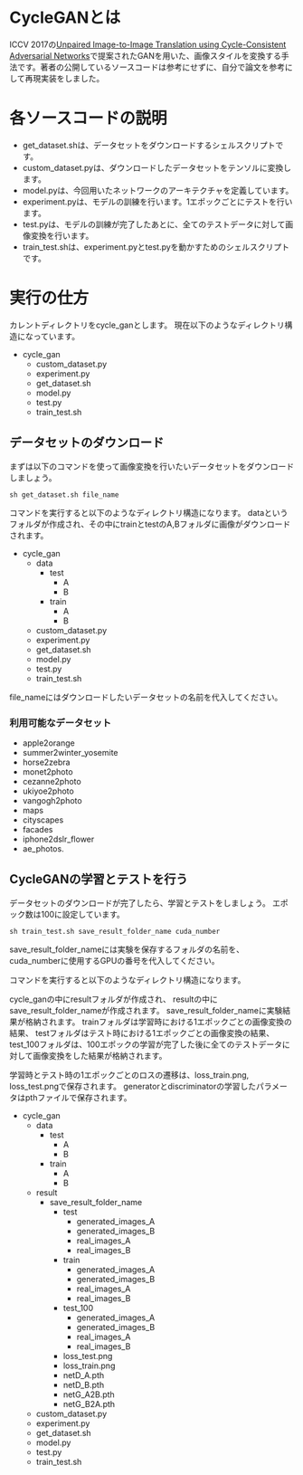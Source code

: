 # CycleGANとは
ICCV 2017の[Unpaired Image-to-Image Translation using Cycle-Consistent Adversarial Networks](https://openaccess.thecvf.com/content_ICCV_2017/papers/Zhu_Unpaired_Image-To-Image_Translation_ICCV_2017_paper.pdf)で提案されたGANを用いた、画像スタイルを変換する手法です。著者の公開しているソースコードは参考にせずに、自分で論文を参考にして再現実装をしました。

# 各ソースコードの説明
- get_dataset.shは、データセットをダウンロードするシェルスクリプトです。
- custom_dataset.pyは、ダウンロードしたデータセットをテンソルに変換します。
- model.pyは、今回用いたネットワークのアーキテクチャを定義しています。
- experiment.pyは、モデルの訓練を行います。1エポックごとにテストを行います。
- test.pyは、モデルの訓練が完了したあとに、全てのテストデータに対して画像変換を行います。
- train_test.shは、experiment.pyとtest.pyを動かすためのシェルスクリプトです。

# 実行の仕方
カレントディレクトリをcycle_ganとします。
現在以下のようなディレクトリ構造になっています。
- cycle_gan
    - custom_dataset.py
    - experiment.py
    - get_dataset.sh
    - model.py
    - test.py
    - train_test.sh
## データセットのダウンロード
まずは以下のコマンドを使って画像変換を行いたいデータセットをダウンロードしましょう。
```Shell
sh get_dataset.sh file_name
```
コマンドを実行すると以下のようなディレクトリ構造になります。
dataというフォルダが作成され、その中にtrainとtestのA,Bフォルダに画像がダウンロードされます。
- cycle_gan
    - data
        - test
            - A
            - B
        - train
            - A
            - B
    - custom_dataset.py
    - experiment.py
    - get_dataset.sh
    - model.py
    - test.py
    - train_test.sh

file_nameにはダウンロードしたいデータセットの名前を代入してください。
### 利用可能なデータセット
- apple2orange
- summer2winter_yosemite
- horse2zebra
- monet2photo
- cezanne2photo
- ukiyoe2photo
- vangogh2photo
- maps
- cityscapes
- facades
- iphone2dslr_flower
- ae_photos.

## CycleGANの学習とテストを行う
データセットのダウンロードが完了したら、学習とテストをしましょう。
エポック数は100に設定しています。
```Shell
sh train_test.sh save_result_folder_name cuda_number
```
save_result_folder_nameには実験を保存するフォルダの名前を、
cuda_numberに使用するGPUの番号を代入してください。

コマンドを実行すると以下のようなディレクトリ構造になります。

cycle_ganの中にresultフォルダが作成され、
resultの中にsave_result_folder_nameが作成されます。
save_result_folder_nameに実験結果が格納されます。
trainフォルダは学習時における1エポックごとの画像変換の結果、
testフォルダはテスト時における1エポックごとの画像変換の結果、
test_100フォルダは、100エポックの学習が完了した後に全てのテストデータに対して画像変換をした結果が格納されます。


学習時とテスト時の1エポックごとのロスの遷移は、loss_train.png, loss_test.pngで保存されます。
generatorとdiscriminatorの学習したパラメータはpthファイルで保存されます。
- cycle_gan
    - data
        - test
            - A
            - B
        - train
            - A
            - B
    - result
        - save_result_folder_name
            - test
                - generated_images_A
                - generated_images_B
                - real_images_A
                - real_images_B
            - train
                - generated_images_A
                - generated_images_B
                - real_images_A
                - real_images_B
            - test_100
                - generated_images_A
                - generated_images_B
                - real_images_A
                - real_images_B
            - loss_test.png
            - loss_train.png
            - netD_A.pth
            - netD_B.pth
            - netG_A2B.pth
            - netG_B2A.pth
    - custom_dataset.py
    - experiment.py
    - get_dataset.sh
    - model.py
    - test.py
    - train_test.sh